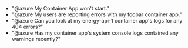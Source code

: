 - "@azure My Container App won't start."
- "@azure My users are reporting errors with my foobar container app."
- "@azure Can you look at my energy-api-1 container app's logs for any 404 errors?"
- "@azure Has my container app's system console logs contained any warnings recently?"
